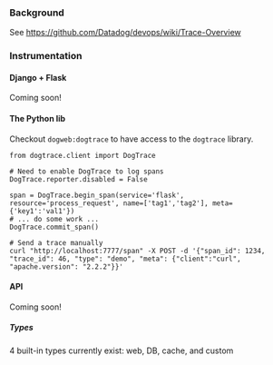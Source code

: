 ### Background
See https://github.com/Datadog/devops/wiki/Trace-Overview

### Instrumentation

#### Django + Flask

Coming soon!

#### The Python lib

Checkout `dogweb:dogtrace` to have access to the `dogtrace` library.

```
from dogtrace.client import DogTrace

# Need to enable DogTrace to log spans
DogTrace.reporter.disabled = False

span = DogTrace.begin_span(service='flask', resource='process_request', name=['tag1','tag2'], meta={'key1':'val1'})
# ... do some work ...
DogTrace.commit_span()  
```


```
# Send a trace manually
curl "http://localhost:7777/span" -X POST -d '{"span_id": 1234, "trace_id": 46, "type": "demo", "meta": {"client":"curl", "apache.version": "2.2.2"}}'
```

#### API

Coming soon!

##### Types

4 built-in types currently exist: web, DB, cache, and custom
